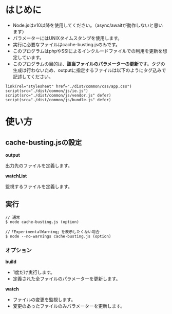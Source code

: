 # はじめに

- Node.jsはv10以降を使用してください。（async/awaitが動作しないと思います）
- パラメーターにはUNIXタイムスタンプを使用します。
- 実行に必要なファイルはcache-busting.jsのみです。
- このプログラムはphpやSSIによるインクルードファイルでの利用を更新を想定しています。
- このプログラムの目的は、**該当ファイルのパラメーターの更新**です。タグの生成は行わないため、outputに指定するファイルは以下のようにタグ込みで記述してください。

```
link(rel="stylesheet" href="./dist/common/css/app.css")
script(src="./dist/common/js/ie.js")
script(src="./dist/common/js/vendor.js" defer)
script(src="./dist/common/js/bundle.js" defer)
```

# 使い方

## cache-busting.jsの設定

**output**

出力先のファイルを定義します。

**watchList**

監視するファイルを定義します。

## 実行

```
// 通常
$ node cache-busting.js (option)

//「ExperimentalWarning」を表示したくない場合
$ node --no-warnings cache-busting.js (option)
```

### オプション

**build** 

- 1度だけ実行します。
- 定義された全ファイルのパラメーターを更新します。

**watch**

- ファイルの変更を監視します。
- 変更のあったファイルのみパラメーターを更新します。
